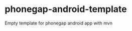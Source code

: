 phonegap-android-template
=========================

Empty template for phonegap android app with mvn